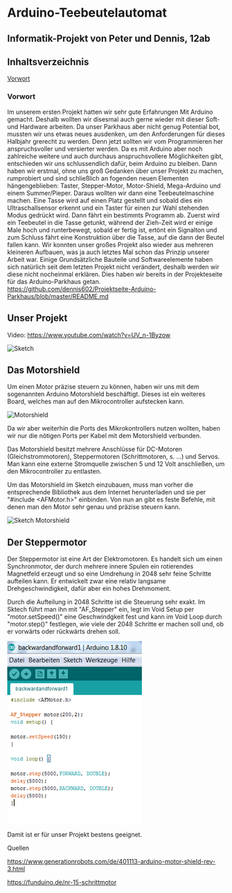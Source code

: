 # Arduino-Teebeutelautomat
## Informatik-Projekt von Peter und Dennis, 12ab

## Inhaltsverzeichnis
[Vorwort](1)

### <a name="1"></a>Vorwort

Im unserem ersten Projekt hatten wir sehr gute Erfahrungen Mit Arduino gemacht. Deshalb wollten wir disesmal auch gerne wieder mit dieser Soft- und Hardware arbeiten. Da unser Parkhaus aber nicht genug Potential bot, mussten wir uns etwas neues ausdenken, um den Anforderungen für dieses Halbjahr grerecht zu werden. Denn jetzt sollten wir vom Programmieren her anspruchsvoller und versierter werden. Da es mit Arduino aber noch zahlreiche weitere und auch durchaus anspruchsvollere Möglichkeiten gibt, entschieden wir uns schlussendlich dafür, beim Arduino zu bleiben. Dann haben wir erstmal, ohne uns groß Gedanken über unser Projekt zu machen, rumprobiert und sind schließlich an fogenden neuen  Elementen hängengeblieben: Taster, Stepper-Motor, Motor-Shield, Mega-Arduino und einem Summer/Pieper. Daraus wollten wir dann eine Teebeutelmaschine machen. Eine Tasse wird auf einen Platz gestellt und sobald dies ein Ultraschallsensor erkennt und ein Taster für einen zur Wahl stehenden Modus gedrückt wird. Dann fährt ein bestimmts Programm ab. Zuerst wird ein Teebeutel in die Tasse getunkt, während der Zieh-Zeit wird er einige Male hoch und runterbewegt, sobald er fertig ist, ertönt ein Signalton und zum Schluss fährt eine Konstruktion über die Tasse, auf die dann der Beutel fallen kann. Wir konnten unser großes Projekt also wieder aus mehreren kleineren Aufbauen, was ja auch letztes Mal schon das Prinzip unserer Arbeit war.
Einige Grundsätzliche Bauteile und Softwareelemente haben sich natürlich seit dem letzten Projekt nicht verändert, deshalb werden wir diese nicht nocheinmal erklären. Dies haben wir bereits in der Projekteseite für das Arduino-Parkhaus getan. https://github.com/dennis602/Projektseite-Arduino-Parkhaus/blob/master/README.md


## Unser Projekt

Video: https://www.youtube.com/watch?v=UV_n-1Byzow

![Sketch](https://github.com/dennis602/Projektseite-Arduino-Teebeutelautomat/blob/master/Sketch)


## Das Motorshield

Um einen Motor präzise steuern zu können, haben wir uns mit dem sogenannten Arduino Motorshield beschäftigt. Dieses ist ein weiteres Board, welches man auf den Mikrocontroller aufstecken kann. 

![Motorshield](https://github.com/dennis602/Projektseite-Arduino-Teebeutelautomat/blob/master/Motorshield%20Demobild.jpg?raw=true)

Da wir aber weiterhin die Ports des Mikrokontrollers nutzen wollten, haben wir nur die nötigen Ports per Kabel mit dem Motorshield verbunden. 

Das Motorshield besitzt mehrere Anschlüsse für DC-Motoren (Gleichstrommotoren), Steppermotoren (Schrittmotoren, s. ...) und Servos. Man kann eine externe Stromquelle zwischen 5 und 12 Volt anschließen, um den Mikrocontroller zu entlasten.

Um das Motorshield im Sketch einzubauen, muss man vorher die entsprechende Bibliothek aus dem Internet herunterladen und sie per "#include <AFMotor.h>" einbinden. Von nun an gibt es feste Befehle, mit denen man den Motor sehr genau und präzise steuern kann. 

![Sketch Motorshield](https://github.com/dennis602/Projektseite-Arduino-Teebeutelautomat/blob/master/includeAFMotor.PNG?raw=true)



## Der Steppermotor

Der Steppermotor ist eine Art der Elektromotoren. Es handelt sich um einen Synchronmotor, der durch mehrere innere Spulen ein rotierendes Magnetfeld erzeugt und so eine Umdrehung in 2048 sehr feine Schritte aufteilen kann. Er entwickelt zwar eine relativ langsame Drehgeschwindigkeit, dafür aber ein hohes Drehmoment. 

Durch die Aufteilung in 2048 Schritte ist die Steuerung sehr exakt. Im Sktech führt man ihn mit "AF_Stepper" ein, legt im Void Setup per "motor.setSpeed()" eine Geschwindgkeit fest und kann im Void Loop durch "motor.step()" festlegen, wie viele der 2048 Schritte er machen soll und, ob er vorwärts oder rückwärts drehen soll.

![Sketch Stepper](https://github.com/dennis602/Stundenprotokoll-II/raw/master/Code_motorshield_1.PNG?raw=true)

Damit ist er für unser Projekt bestens geeignet.



Quellen

https://www.generationrobots.com/de/401113-arduino-motor-shield-rev-3.html

https://funduino.de/nr-15-schrittmotor
